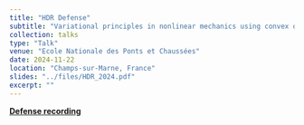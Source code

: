 ```yaml
---
title: "HDR Defense"
subtitle: "Variational principles in nonlinear mechanics using convex optimization and automated numerical tools"
collection: talks
type: "Talk"
venue: "Ecole Nationale des Ponts et Chaussées"
date: 2024-11-22
location: "Champs-sur-Marne, France"
slides: "../files/HDR_2024.pdf"
excerpt: ""
---
```


<i class="fas fa-video"></i> [**Defense recording**](https://cloud.enpc.fr/s/kCk4aKGppJFbDtz)
